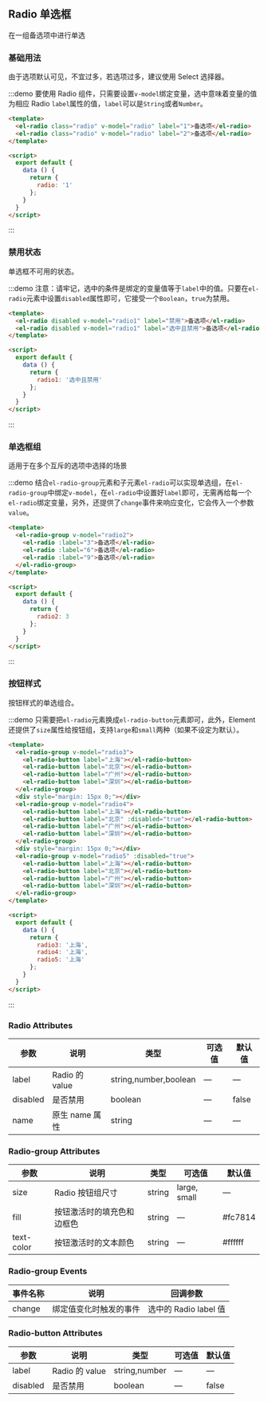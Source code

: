 <script>
  module.exports = {
    data() {
      return {
        radio: '1',
        radio1: '选中且禁用',
        radio2: 3,
        radio3: '上海',
        radio4: '上海',
        radio5: '上海'
      };
    }
  };
</script>

## Radio 单选框

在一组备选项中进行单选

### 基础用法

由于选项默认可见，不宜过多，若选项过多，建议使用 Select 选择器。

:::demo 要使用 Radio 组件，只需要设置`v-model`绑定变量，选中意味着变量的值为相应 Radio `label`属性的值，`label`可以是`String`或者`Number`。

```html
<template>
  <el-radio class="radio" v-model="radio" label="1">备选项</el-radio>
  <el-radio class="radio" v-model="radio" label="2">备选项</el-radio>
</template>

<script>
  export default {
    data () {
      return {
        radio: '1'
      };
    }
  }
</script>
```
:::

### 禁用状态

单选框不可用的状态。

:::demo 注意：请牢记，选中的条件是绑定的变量值等于`label`中的值。只要在`el-radio`元素中设置`disabled`属性即可，它接受一个`Boolean`，`true`为禁用。
```html
<template>
  <el-radio disabled v-model="radio1" label="禁用">备选项</el-radio>
  <el-radio disabled v-model="radio1" label="选中且禁用">备选项</el-radio>
</template>

<script>
  export default {
    data () {
      return {
        radio1: '选中且禁用'
      };
    }
  }
</script>
```
:::

### 单选框组

适用于在多个互斥的选项中选择的场景

:::demo 结合`el-radio-group`元素和子元素`el-radio`可以实现单选组，在`el-radio-group`中绑定`v-model`，在`el-radio`中设置好`label`即可，无需再给每一个`el-radio`绑定变量，另外，还提供了`change`事件来响应变化，它会传入一个参数`value`。

```html
<template>
  <el-radio-group v-model="radio2">
    <el-radio :label="3">备选项</el-radio>
    <el-radio :label="6">备选项</el-radio>
    <el-radio :label="9">备选项</el-radio>
  </el-radio-group>
</template>

<script>
  export default {
    data () {
      return {
        radio2: 3
      };
    }
  }
</script>
```
:::

### 按钮样式

按钮样式的单选组合。

:::demo 只需要把`el-radio`元素换成`el-radio-button`元素即可，此外，Element 还提供了`size`属性给按钮组，支持`large`和`small`两种（如果不设定为默认）。
```html
<template>
  <el-radio-group v-model="radio3">
    <el-radio-button label="上海"></el-radio-button>
    <el-radio-button label="北京"></el-radio-button>
    <el-radio-button label="广州"></el-radio-button>
    <el-radio-button label="深圳"></el-radio-button>
  </el-radio-group>
  <div style="margin: 15px 0;"></div>
  <el-radio-group v-model="radio4">
    <el-radio-button label="上海"></el-radio-button>
    <el-radio-button label="北京" :disabled="true"></el-radio-button>
    <el-radio-button label="广州"></el-radio-button>
    <el-radio-button label="深圳"></el-radio-button>
  </el-radio-group>
  <div style="margin: 15px 0;"></div>
  <el-radio-group v-model="radio5" :disabled="true">
    <el-radio-button label="上海"></el-radio-button>
    <el-radio-button label="北京"></el-radio-button>
    <el-radio-button label="广州"></el-radio-button>
    <el-radio-button label="深圳"></el-radio-button>
  </el-radio-group>
</template>

<script>
  export default {
    data () {
      return {
        radio3: '上海',
        radio4: '上海',
        radio5: '上海'
      };
    }
  }
</script>
```
:::

### Radio Attributes
| 参数      | 说明    | 类型      | 可选值       | 默认值   |
|---------- |-------- |---------- |-------------  |-------- |
| label     | Radio 的 value   | string,number,boolean    |       —        |      —   |
| disabled  | 是否禁用    | boolean   | — | false   |
| name | 原生 name 属性 | string    |      —         |     —    |

### Radio-group Attributes
| 参数      | 说明    | 类型      | 可选值       | 默认值   |
|---------- |-------- |---------- |-------------  |-------- |
| size     | Radio 按钮组尺寸   | string  | large, small  |    —     |
| fill  | 按钮激活时的填充色和边框色    | string   | — | #fc7814   |
| text-color  | 按钮激活时的文本颜色    | string   | — | #ffffff   |

### Radio-group Events
| 事件名称 | 说明 | 回调参数 |
|---------- |-------- |---------- |
| change  | 绑定值变化时触发的事件 |  选中的 Radio label 值  |

### Radio-button Attributes
| 参数      | 说明    | 类型      | 可选值       | 默认值   |
|---------- |-------- |---------- |-------------  |-------- |
| label     | Radio 的 value  | string,number  |        —       |     —    |
| disabled  | 是否禁用    | boolean   | — | false   |
